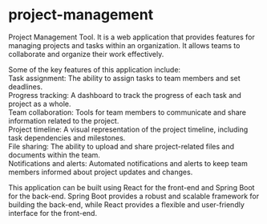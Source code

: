 # project-management

Project Management Tool. It is a web application that provides features for managing projects and tasks within an organization. It allows teams to collaborate and organize their work effectively.  

Some of the key features of this application include:  
  Task assignment: The ability to assign tasks to team members and set deadlines.  
  Progress tracking: A dashboard to track the progress of each task and project as a whole.  
  Team collaboration: Tools for team members to communicate and share information related to the project.  
  Project timeline: A visual representation of the project timeline, including task dependencies and milestones.  
  File sharing: The ability to upload and share project-related files and documents within the team.  
  Notifications and alerts: Automated notifications and alerts to keep team members informed about project updates and changes.  

This application can be built using React for the front-end and Spring Boot for the back-end. Spring Boot provides a robust and scalable framework for building the back-end, while React provides a flexible and user-friendly interface for the front-end.
